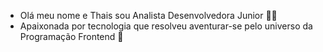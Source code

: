 - Olá meu nome e Thais sou Analista Desenvolvedora Junior 👩‍💻
- Apaixonada por tecnologia que resolveu aventurar-se pelo universo da Programação Frontend 💜



